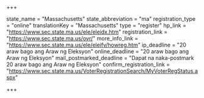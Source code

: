 +++

state_name = "Massachusetts"
state_abbreviation = "ma"
registration_type = "online"
translationKey = "Massachusetts"
type = "register"
hp_link = "https://www.sec.state.ma.us/ele/eleidx.htm"
registration_link = "https://www.sec.state.ma.us/ovr/"
more_info_link = "https://www.sec.state.ma.us/ele/eleifv/howreg.htm"
ip_deadline = "20 araw bago ang Araw ng Eleksyon"
online_deadline = "20 araw bago ang Araw ng Eleksyon"
mail_postmarked_deadline = "Dapat na naka-postmark  20 araw bago ang Araw ng Eleksyon"
confirm_registration_link = "https://www.sec.state.ma.us/VoterRegistrationSearch/MyVoterRegStatus.aspx"

+++